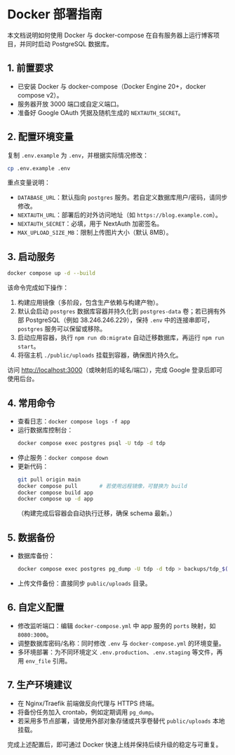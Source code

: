# Docker 部署指南

本文档说明如何使用 Docker 与 docker-compose 在自有服务器上运行博客项目，并同时启动 PostgreSQL 数据库。

## 1. 前置要求

- 已安装 Docker 与 docker-compose（Docker Engine 20+，docker compose v2）。
- 服务器开放 3000 端口或自定义端口。
- 准备好 Google OAuth 凭据及随机生成的 `NEXTAUTH_SECRET`。

## 2. 配置环境变量

复制 `.env.example` 为 `.env`，并根据实际情况修改：

```bash
cp .env.example .env
```

重点变量说明：

- `DATABASE_URL`：默认指向 `postgres` 服务。若自定义数据库用户/密码，请同步修改。
- `NEXTAUTH_URL`：部署后的对外访问地址（如 `https://blog.example.com`）。
- `NEXTAUTH_SECRET`：必填，用于 NextAuth 加密签名。
- `MAX_UPLOAD_SIZE_MB`：限制上传图片大小（默认 8MB）。

## 3. 启动服务

```bash
docker compose up -d --build
```

该命令完成如下操作：

1. 构建应用镜像（多阶段，包含生产依赖与构建产物）。
2. 默认会启动 `postgres` 数据库容器并持久化到 `postgres-data` 卷；若已拥有外部 PostgreSQL（例如 38.246.246.229），保持 `.env` 中的连接串即可，`postgres` 服务可以保留或移除。
3. 启动应用容器，执行 `npm run db:migrate` 自动迁移数据库，再运行 `npm run start`。
4. 将宿主机 `./public/uploads` 挂载到容器，确保图片持久化。

访问 <http://localhost:3000>（或映射后的域名/端口），完成 Google 登录后即可使用后台。

## 4. 常用命令

- 查看日志：`docker compose logs -f app`
- 运行数据库控制台：
  ```bash
  docker compose exec postgres psql -U tdp -d tdp
  ```
- 停止服务：`docker compose down`
- 更新代码：
  ```bash
  git pull origin main
  docker compose pull       # 若使用远程镜像，可替换为 build
  docker compose build app
  docker compose up -d app
  ```
  （构建完成后容器会自动执行迁移，确保 schema 最新。）

## 5. 数据备份

- 数据库备份：
  ```bash
  docker compose exec postgres pg_dump -U tdp -d tdp > backups/tdp_$(date +%Y%m%d%H%M%S).sql
  ```
- 上传文件备份：直接同步 `public/uploads` 目录。

## 6. 自定义配置

- 修改监听端口：编辑 `docker-compose.yml` 中 app 服务的 `ports` 映射，如 `8080:3000`。
- 调整数据库密码/名称：同时修改 `.env` 与 `docker-compose.yml` 的环境变量。
- 多环境部署：为不同环境定义 `.env.production`、`.env.staging` 等文件，再用 `env_file` 引用。

## 7. 生产环境建议

- 在 Nginx/Traefik 前端做反向代理与 HTTPS 终端。
- 将备份任务加入 crontab，例如定期调用 `pg_dump`。
- 若采用多节点部署，请使用外部对象存储或共享卷替代 `public/uploads` 本地挂载。

完成上述配置后，即可通过 Docker 快速上线并保持后续升级的稳定与可重复。
